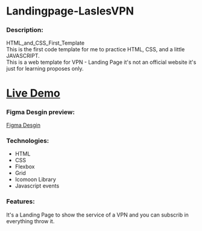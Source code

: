 # Landingpage-LaslesVPN

### Description:
HTML_and_CSS_First_Template <br />
This is the first code template for me to practice HTML, CSS, and a little JAVASCRIPT. <br />
This is a web template for VPN - Landing Page it's not an official website it's just for learning proposes only.

# [Live Demo]()

### Figma Desgin preview:
[Figma Desgin](https://www.figma.com/community/file/858999227165747995)

### Technologies:
- HTML
- CSS
- Flexbox
- Grid
- Icomoon Library
- Javascript events

### Features:
It's a Landing Page to show the service of a VPN and you can subscrib in everything throw it.



